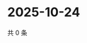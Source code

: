 # 2025-10-24

共 0 条

<!-- BEGIN ZHIHUQUESTIONS -->
<!-- 最后更新时间 Fri Oct 24 2025 00:14:13 GMT+0800 (China Standard Time) -->

<!-- END ZHIHUQUESTIONS -->
